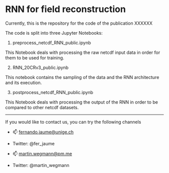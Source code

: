 # RNN for field reconstruction

Currently, this is the repository for the code of the publication XXXXXX

The code is split into three Jupyter Notebooks:

1)  preprocess_netcdf_RNN_public.ipynb 

This Notebook deals with processing the raw netcdf input data in order for them to be used for training.

2)  RNN_20CRv3_public.ipynb
 
This notebook contains the sampling of the data and the RNN architecture and its execution.

3)  postprocess_netcdf_RNN_public.ipynb

This Notebook deals with processing the output of the RNN in order to be compared to other netcdf datasets.

---------------------------------------------------------------------------------------------------------------
If you would like to contact us, you can try the following channels

- 📫 fernando.jaume@unige.ch
- Twitter: @fer_jaume

- 📫 martin.wegmann@pm.me
- Twitter: @martin_wegmann


<!---
martin-wegmann/martin-wegmann is a ✨ special ✨ repository because its `README.md` (this file) appears on your GitHub profile.
You can click the Preview link to take a look at your changes.
--->
